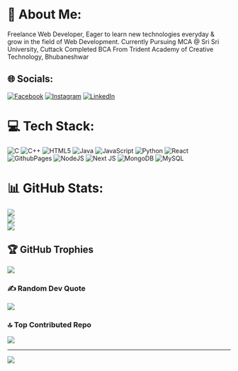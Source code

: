 # 💫 About Me:
Freelance Web Developer, Eager to learn new technologies everyday & grow in the field of Web Development.
Currently Pursuing MCA @ Sri Sri University, Cuttack
Completed BCA From Trident Academy of Creative Technology, Bhubaneshwar


## 🌐 Socials:
[![Facebook](https://img.shields.io/badge/Facebook-%231877F2.svg?logo=Facebook&logoColor=white)](https://www.facebook.com/profile.php?id=100010718025277) [![Instagram](https://img.shields.io/badge/Instagram-%23E4405F.svg?logo=Instagram&logoColor=white)](https://instagram.com/dipankar.zander) [![LinkedIn](https://img.shields.io/badge/LinkedIn-%230077B5.svg?logo=linkedin&logoColor=white)](https://www.linkedin.com/in/dipankar-karmakar-a47412236) 

# 💻 Tech Stack:
![C](https://img.shields.io/badge/c-%2300599C.svg?style=for-the-badge&logo=c&logoColor=white) ![C++](https://img.shields.io/badge/c++-%2300599C.svg?style=for-the-badge&logo=c%2B%2B&logoColor=white) ![HTML5](https://img.shields.io/badge/html5-%23E34F26.svg?style=for-the-badge&logo=html5&logoColor=white) ![Java](https://img.shields.io/badge/java-%23ED8B00.svg?style=for-the-badge&logo=openjdk&logoColor=white) ![JavaScript](https://img.shields.io/badge/javascript-%23323330.svg?style=for-the-badge&logo=javascript&logoColor=%23F7DF1E) ![Python](https://img.shields.io/badge/python-3670A0?style=for-the-badge&logo=python&logoColor=ffdd54) ![React](https://img.shields.io/badge/react-%2320232a.svg?style=for-the-badge&logo=react&logoColor=%2361DAFB) ![GithubPages](https://img.shields.io/badge/github%20pages-121013?style=for-the-badge&logo=github&logoColor=white) ![NodeJS](https://img.shields.io/badge/node.js-6DA55F?style=for-the-badge&logo=node.js&logoColor=white) ![Next JS](https://img.shields.io/badge/Next-black?style=for-the-badge&logo=next.js&logoColor=white) ![MongoDB](https://img.shields.io/badge/MongoDB-%234ea94b.svg?style=for-the-badge&logo=mongodb&logoColor=white) ![MySQL](https://img.shields.io/badge/mysql-4479A1.svg?style=for-the-badge&logo=mysql&logoColor=white)
# 📊 GitHub Stats:
![](https://github-readme-stats.vercel.app/api?username=zander99900&theme=dark&hide_border=false&include_all_commits=true&count_private=false)<br/>
![](https://github-readme-streak-stats.herokuapp.com/?user=zander99900&theme=dark&hide_border=false)<br/>
![](https://github-readme-stats.vercel.app/api/top-langs/?username=zander99900&theme=dark&hide_border=false&include_all_commits=true&count_private=false&layout=compact)

## 🏆 GitHub Trophies
![](https://github-profile-trophy.vercel.app/?username=zander99900&theme=material-palenight&no-frame=false&no-bg=false&margin-w=4)

### ✍️ Random Dev Quote
![](https://quotes-github-readme.vercel.app/api?type=horizontal&theme=dark)

### 🔝 Top Contributed Repo
![](https://github-contributor-stats.vercel.app/api?username=zander99900&limit=5&theme=dark&combine_all_yearly_contributions=true)

---
[![](https://visitcount.itsvg.in/api?id=zander99900&icon=4&color=1)](https://visitcount.itsvg.in)

<!-- Proudly created with GPRM ( https://gprm.itsvg.in ) -->
